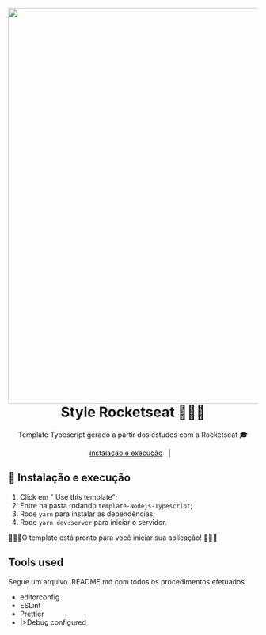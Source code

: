 <h1 align="center">
  <br>
  <img src="https://github.com/jonaspereirar/template-typescript/blob/master/Type and node.jpg?raw=true" width="800px">
  <br>
  Style Rocketseat 🚀🚀🚀
  <br>
</h1>
<p align="center">Template Typescript gerado a partir dos estudos com a Rocketseat 🎓</p>

<p align="center">
  <a href="#-instalacao-e-execução">Instalação e execução</a>&nbsp;&nbsp;&nbsp;|&nbsp;&nbsp;&nbsp;
  </p>

  ## 🚀 Instalação e execução

1. Click em " Use this template";
2. Entre na pasta rodando `template-Nodejs-Typescript`;
3. Rode `yarn` para instalar as dependências;
4. Rode `yarn dev:server` para iniciar o servidor.

🚀🚀🚀O template está pronto para você iniciar sua aplicação! 🚀🚀🚀

## Tools used
Segue um arquivo .README.md com todos os procedimentos efetuados
- editorconfig
- ESLint
- Prettier
- |>Debug configured
